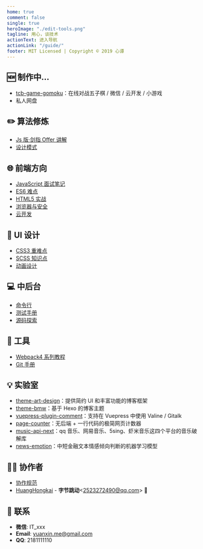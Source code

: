 ```yaml
---
home: true
comment: false
single: true
heroImage: "./edit-tools.png"
tagline: 用心，谈技术
actionText: 进入导航
actionLink: "/guide/"
footer: MIT Licensed | Copyright © 2019 心谭
---
```


<div align="center" class="show-in-github">
  <img src="https://xin-tan.com/edit-tools.png">
  <br/><br/>
</div>

<div align="center" class="show-in-github">
  <a href="https://xin-tan.com/"> <img src="https://img.shields.io/badge/online-阅读-success.svg?style=popout-square"></a>
  <a href="https://github.com/starryrbs"> <img src="https://img.shields.io/badge/author-心谭-ff69b4.svg?style=popout-square"></a>
  <a href="https://github.com/starryrbs/blog/blob/master/LICENSE"> <img src="https://img.shields.io/badge/license-MIT-blue.svg?style=popout-square"></a>
  <a href="https://xin-tan.com/"> <img src="https://img.shields.io/badge/about-前端|算法|UI|工具-fa8c16.svg?style=popout-square"></a>
  <br/><br/>
</div>

## 🆕 制作中...

- [tcb-game-gomoku](https://github.com/TencentCloudBase/tcb-game-gomoku)：在线对战五子棋 / 微信 / 云开发 / 小游戏
- 私人网盘

## ✏️ 算法修炼

- [Js 版·剑指 Offer 讲解](https://xin-tan.com/passages/2019-06-23-algorithm-offer/)
- [设计模式](https://xin-tan.com/passages/2018-10-23-singleton-pattern/)

## 🌐 前端方向

- [JavaScript 面试笔记](https://xin-tan.com/passages/2019-03-26-javascript-first/)
- [ES6 难点](https://xin-tan.com/passages/2019-04-09-es6/)
- [HTML5 实战](https://xin-tan.com/passages/2018-08-20-canvas-beauty-filter/)
- [浏览器与安全](https://xin-tan.com/passages/2018-08-26-ssl/)
- [云开发](https://xin-tan.com/passages/2019-05-18-serverless-page-counter/)

## 🎨 UI 设计

- [CSS3 重难点](https://xin-tan.com/passages/2018-06-05-border-sizing/)
- [SCSS 知识点](https://xin-tan.com/passages/2018-05-29-scss-fisrt-step/)
- [动画设计](https://xin-tan.com/passages/2019-07-16-font-animation/)

## 💻 中后台

- [命令行](https://xin-tan.com/passages/2019-05-07-play-node-shell/)
- [测试手册](https://xin-tan.com/passages/2019-05-04-jest-base/)
- [源码探索](https://xin-tan.com/passages/2019-05-02-node-block-chain/)

## 🔧 工具

- [Webpack4 系列教程](https://xin-tan.com/passages/2018-07-29-webpack-demos-introduction/)
- [Git 手册](https://xin-tan.com/passages/2018-09-06-git-tag-and-version/)

## 💡 实验室

- [theme-art-design](https://github.com/starryrbs/theme-ad)：提供简约 UI 和丰富功能的博客框架
- [theme-bmw](https://github.com/starryrbs/theme-bmw)：基于 Hexo 的博客主题
- [vuepress-plugin-comment](https://github.com/starryrbs/vuepress-plugin-comment)：支持在 Vuepress 中使用 Valine / Gitalk
- [page-counter](https://github.com/starryrbs/page-counter)：无后端 + 一行代码的极简网页计数器
- [music-api-next](https://github.com/starryrbs/music-api-next)：qq 音乐、网易音乐、5sing、虾米音乐这四个平台的音乐破解库
- [news-emotion](https://github.com/starryrbs/news-emotion)：中短金融文本情感倾向判断的机器学习模型

## 🤲🏻 协作者

- [协作规范](https://xin-tan.com/together/)
- [HuangHongkai](https://github.com/HuangHongkai) - **字节跳动**\<2523272490@qq.com\> 👦

## 📮 联系

- **微信**: IT_xxx
- **Email**: yuanxin.me@gmail.com
- **QQ**: 2181111110

<style scoped>
main ul {
  line-height: 2.5;
}

.show-in-github {
  display: none;
}
</style>
